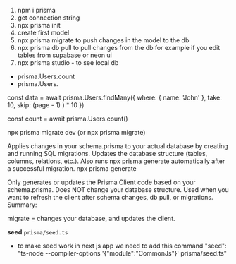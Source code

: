 1. npm i prisma
2. get connection string 
3. npx prisma init
4. create first model
5. npx prisma migrate to push changes in the model to the db
6. npx prisma db pull to pull changes from the db for example if you edit tables from supabase or neon ui 
7. npx prisma studio - to see local db

- prisma.Users.count
- prisma.Users.


const data = await prisma.Users.findMany({
    where: {
        name: 'John'
        },
    take: 10,
    skip: (page - 1) ) * 10
})


const count = await prisma.Users.count()

npx prisma migrate dev (or npx prisma migrate)

Applies changes in your schema.prisma to your actual database by creating and running SQL migrations.
Updates the database structure (tables, columns, relations, etc.).
Also runs npx prisma generate automatically after a successful migration.
npx prisma generate

Only generates or updates the Prisma Client code based on your schema.prisma.
Does NOT change your database structure.
Used when you want to refresh the client after schema changes, db pull, or migrations.
Summary:

migrate = changes your database, and updates the client.




**seed**
`prisma/seed.ts`
- to make seed work in next js app we need to add this command 
    "seed": "ts-node --compiler-options '{\"module\":\"CommonJs\"}' prisma/seed.ts"
